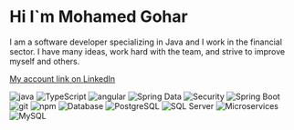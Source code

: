 <h1 aling ="center" >Hi I`m Mohamed Gohar</h1>
<p>I am a software developer specializing in Java and I work in the financial sector. I have many ideas, work hard with the team, and strive to improve myself and others.</p>

<a href="https://www.linkedin.com/in/mohamed-gohar-76975420b/" target="_blank">My account link on LinkedIn</a>

<p>
  <img alt="java" src="https://img.shields.io/badge/-Java-007396?style=flat-square&logo=java&logoColor=white" />
  <img alt="TypeScript" src="https://img.shields.io/badge/-TypeScript-007ACC?style=flat-square&logo=typescript&logoColor=white" />
  <img alt="angular" src="https://img.shields.io/badge/-Angular-DD0031?style=flat-square&logo=angular&logoColor=white" />
  <img alt="Spring Data" src="https://img.shields.io/badge/-Spring%20Data-6db33f?style=flat-square&logo=spring&logoColor=white" />
  <img alt="Security" src="https://img.shields.io/badge/-Security-333333?style=flat-square&logo=security&logoColor=white" />
  <img alt="Spring Boot" src="https://img.shields.io/badge/-Spring%20Boot-6DB33F?style=flat-square&logo=spring-boot&logoColor=white" />
<!--   <img alt="Docker" src="https://img.shields.io/badge/-Docker-46a2f1?style=flat-square&logo=docker&logoColor=white" /> -->
  <img alt="git" src="https://img.shields.io/badge/-Git-F05032?style=flat-square&logo=git&logoColor=white" />
  <img alt="npm" src="https://img.shields.io/badge/-NPM-CB3837?style=flat-square&logo=npm&logoColor=white" />
  <img alt="Database" src="https://img.shields.io/badge/-Database-00758F?style=flat-square&logo=database&logoColor=white" />
<img alt="PostgreSQL" src="https://img.shields.io/badge/-PostgreSQL-336791?style=flat-square&logo=postgresql&logoColor=white" />
<img alt="SQL Server" src="https://img.shields.io/badge/-SQL%20Server-CC2927?style=flat-square&logo=microsoft-sql-server&logoColor=white" />
<img alt="Microservices" src="https://img.shields.io/badge/-Microservices-00ADD8?style=flat-square&logo=microservices&logoColor=white" />
<img alt="MySQL" src="https://img.shields.io/badge/-MySQL-4479A1?style=flat-square&logo=mysql&logoColor=white" />

</p>
